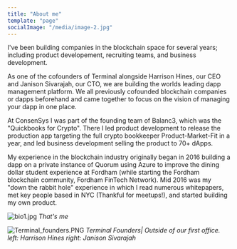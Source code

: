 ```yaml
---
title: "About me"
template: "page"
socialImage: "/media/image-2.jpg"
---
```


I've been building companies in the blockchain space for several years; including product developement, recruiting teams, and business development.

As one of the cofounders of Terminal alongside Harrison Hines, our CEO and Janison Sivarajah, our CTO, we are building the worlds leading dapp management platform. We all previously cofounded blockchain companies or dapps beforehand and came together to focus on the vision of managing your dapp in one place. 

At ConsenSys I was part of the founding team of Balanc3, which was the "Quickbooks for Crypto". There I led product development to release the production app targeting the full crypto bookkeeper Product-Market-Fit in a year, and led business development selling the product to 70+ dApps. 

My experience in the blockchain industry originally began in 2016 building a dapp on a private instance of Quorum using Azure to improve the dining dollar student experience at Fordham (while starting the Fordham blockchain community, Fordham FinTech Network). Mid 2016 was my "down the rabbit hole" experience in which I read numerous whitepapers, met key people based in NYC (Thankful for meetups!), and started building my own product.


![bio1.jpg](bio1.jpg)
    *That's me*

![Terminal_founders.PNG](/media/terminal_founders.png)
     *Terminal Founders| Outside of our first office. left: Harrison Hines right: Janison Sivarajah*


